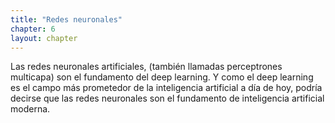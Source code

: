 ```yaml
---
title: "Redes neuronales"
chapter: 6
layout: chapter
---
```


Las redes neuronales artificiales, (también llamadas perceptrones multicapa) son el fundamento del deep learning.
Y como el deep learning es el campo más prometedor de la inteligencia artificial a día de hoy,
podría decirse que las redes neuronales son el fundamento de inteligencia artificial moderna.
